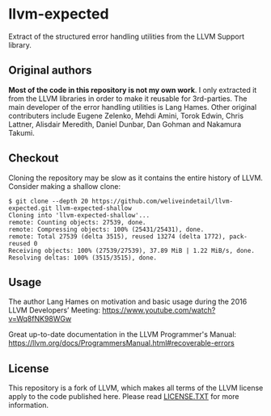 # llvm-expected

Extract of the structured error handling utilities from the LLVM Support library.

## Original authors

**Most of the code in this repository is not my own work**.
I only extracted it from the LLVM libraries in order to make it reusable for 3rd-parties.
The main developer of the error handling utilities is Lang Hames.
Other original contributers include Eugene Zelenko, Mehdi Amini, Torok Edwin, Chris Lattner, 
Alisdair Meredith, Daniel Dunbar, Dan Gohman and Nakamura Takumi.

## Checkout

Cloning the repository may be slow as it contains the entire history of LLVM. Consider making a shallow clone:
```
$ git clone --depth 20 https://github.com/weliveindetail/llvm-expected.git llvm-expected-shallow
Cloning into 'llvm-expected-shallow'...
remote: Counting objects: 27539, done.
remote: Compressing objects: 100% (25431/25431), done.
remote: Total 27539 (delta 3515), reused 13274 (delta 1772), pack-reused 0
Receiving objects: 100% (27539/27539), 37.89 MiB | 1.22 MiB/s, done.
Resolving deltas: 100% (3515/3515), done.
```

## Usage

The author Lang Hames on motivation and basic usage during the 2016 LLVM Developers’ Meeting:
https://www.youtube.com/watch?v=Wq8fNK98WGw

Great up-to-date documentation in the LLVM Programmer's Manual:
https://llvm.org/docs/ProgrammersManual.html#recoverable-errors

## License

This repository is a fork of LLVM, which makes all terms of the LLVM license apply to the code published here.
Please read [LICENSE.TXT](https://github.com/weliveindetail/llvm-expected/blob/master/LICENSE.TXT) for more information.
